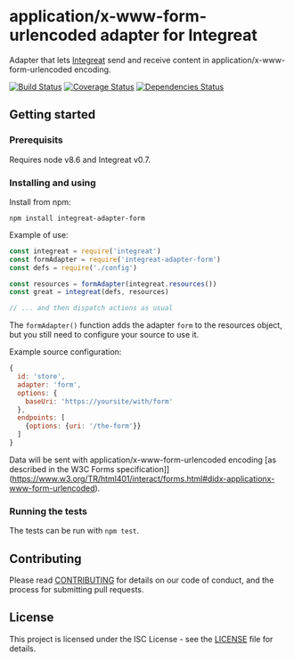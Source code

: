 # application/x-www-form-urlencoded adapter for Integreat

Adapter that lets
[Integreat](https://github.com/integreat-io/integreat) send and receive content
in application/x-www-form-urlencoded encoding.

[![Build Status](https://travis-ci.org/integreat-io/integreat-adapter-form.svg?branch=master)](https://travis-ci.org/integreat-io/integreat-adapter-form)
[![Coverage Status](https://coveralls.io/repos/github/integreat-io/integreat-adapter-form/badge.svg?branch=master)](https://coveralls.io/github/integreat-io/integreat-adapter-form?branch=master)
[![Dependencies Status](https://tidelift.com/badges/github/integreat-io/integreat-adapter-form?style=flat)](https://tidelift.com/repo/github/integreat-io/integreat-adapter-form)

## Getting started

### Prerequisits

Requires node v8.6 and Integreat v0.7.

### Installing and using

Install from npm:

```
npm install integreat-adapter-form
```

Example of use:
```javascript
const integreat = require('integreat')
const formAdapter = require('integreat-adapter-form')
const defs = require('./config')

const resources = formAdapter(integreat.resources())
const great = integreat(defs, resources)

// ... and then dispatch actions as usual
```

The `formAdapter()` function adds the adapter `form` to the resources object,
but you still need to configure your source to use it.

Example source configuration:

```javascript
{
  id: 'store',
  adapter: 'form',
  options: {
    baseUri: 'https://yoursite/with/form'
  },
  endpoints: [
    {options: {uri: '/the-form'}}
  ]
}
```

Data will be sent with application/x-www-form-urlencoded encoding [as described
in the W3C Forms specification]](https://www.w3.org/TR/html401/interact/forms.html#didx-applicationx-www-form-urlencoded).

### Running the tests

The tests can be run with `npm test`.

## Contributing

Please read
[CONTRIBUTING](https://github.com/integreat-io/integreat-adapter-form/blob/master/CONTRIBUTING.md)
for details on our code of conduct, and the process for submitting pull
requests.

## License

This project is licensed under the ISC License - see the
[LICENSE](https://github.com/integreat-io/integreat-adapter-form/blob/master/LICENSE)
file for details.
